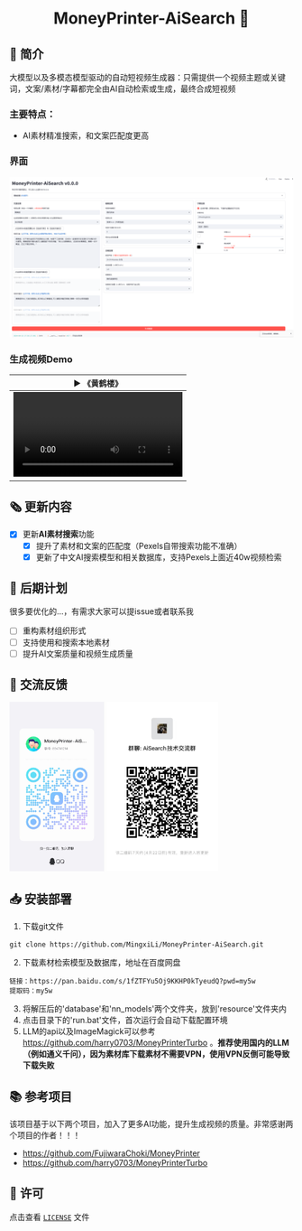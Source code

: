 <div align="center">
<h1 align="center">MoneyPrinter-AiSearch 💸</h1>
</div>
  
## 👋 简介
大模型以及多模态模型驱动的自动短视频生成器：只需提供一个视频主题或关键词，文案/素材/字幕都完全由AI自动检索或生成，最终合成短视频
<br>
### 主要特点：
- AI素材精准搜索，和文案匹配度更高
### 界面
![](assests/界面.png)
### 生成视频Demo
<table>
<thead>
<tr>
<th align="center"><g-emoji class="g-emoji" alias="arrow_forward">▶️</g-emoji> 《黄鹤楼》</th>
</tr>
</thead>
<tbody>
<tr>
<td align="center"><video src="https://github.com/MingxiLi/MoneyPrinter-AiSearch/assets/32333706/5bc12d4c-346d-421d-beb0-358ee372b2f8"></video></td>
</tr>
</tbody>
</table>

## 🗞️ 更新内容
- [x] 更新<b>AI素材搜索</b>功能
  - [x] 提升了素材和文案的匹配度（Pexels自带搜索功能不准确）
  - [x] 更新了中文AI搜索模型和相关数据库，支持Pexels上面近40w视频检索

## 📅 后期计划 
很多要优化的...，有需求大家可以提issue或者联系我
- [ ] 重构素材组织形式
- [ ] 支持使用和搜索本地素材
- [ ] 提升AI文案质量和视频生成质量

## 💬 交流反馈
<img src="assests/交流群.jpg" height="300"> <img src="assests/微信交流群.jpg" height="300">

## 📥 安装部署
1. 下载git文件
```shell
git clone https://github.com/MingxiLi/MoneyPrinter-AiSearch.git
```
2. 下载素材检索模型及数据库，地址在百度网盘
```shell
链接：https://pan.baidu.com/s/1fZTFYu5Oj9KKHP0kTyeudQ?pwd=my5w 
提取码：my5w
```
3. 将解压后的'database'和'nn_models'两个文件夹，放到'resource'文件夹内
4. 点击目录下的'run.bat'文件，首次运行会自动下载配置环境
5. LLM的api以及ImageMagick可以参考 https://github.com/harry0703/MoneyPrinterTurbo 。<b>推荐使用国内的LLM（例如通义千问），因为素材库下载素材不需要VPN，使用VPN反倒可能导致下载失败</b>

## 📚 参考项目 
该项目基于以下两个项目，加入了更多AI功能，提升生成视频的质量。非常感谢两个项目的作者！！！
- https://github.com/FujiwaraChoki/MoneyPrinter
- https://github.com/harry0703/MoneyPrinterTurbo

## 📝 许可

点击查看 [`LICENSE`](LICENSE) 文件
